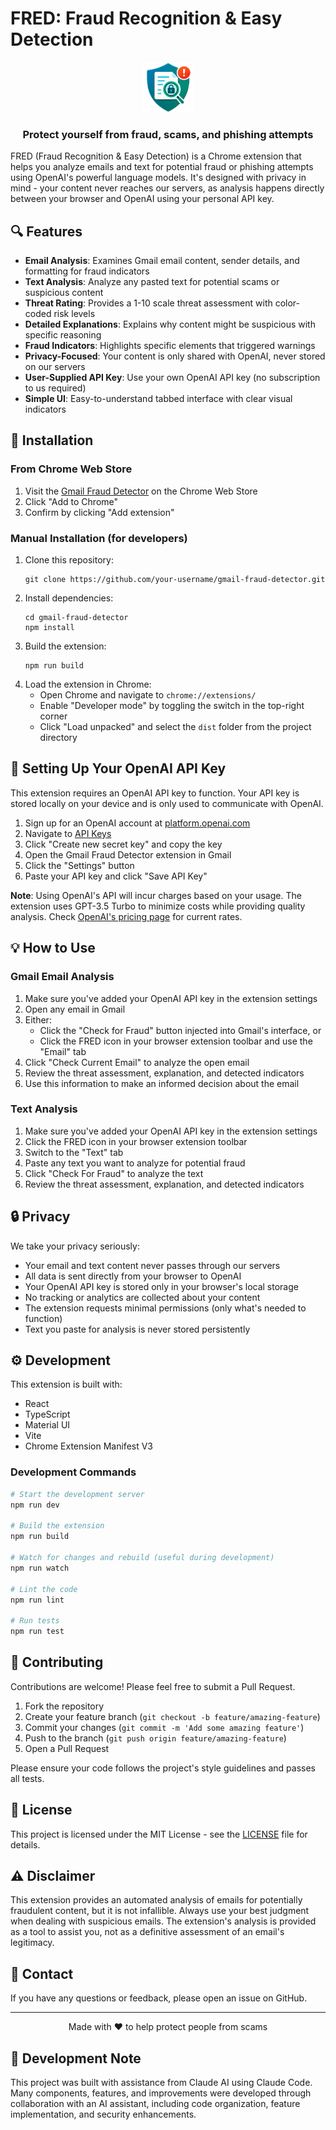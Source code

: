# FRED: Fraud Recognition & Easy Detection

<div align="center">
  <img src="./public/fred-128.png" alt="FRED Logo" width="80" height="80">
  <br>
  <h3>Protect yourself from fraud, scams, and phishing attempts</h3>
</div>

FRED (Fraud Recognition & Easy Detection) is a Chrome extension that helps you analyze emails and text for potential fraud or phishing attempts using OpenAI's powerful language models. It's designed with privacy in mind - your content never reaches our servers, as analysis happens directly between your browser and OpenAI using your personal API key.

## 🔍 Features

- **Email Analysis**: Examines Gmail email content, sender details, and formatting for fraud indicators
- **Text Analysis**: Analyze any pasted text for potential scams or suspicious content
- **Threat Rating**: Provides a 1-10 scale threat assessment with color-coded risk levels
- **Detailed Explanations**: Explains why content might be suspicious with specific reasoning
- **Fraud Indicators**: Highlights specific elements that triggered warnings
- **Privacy-Focused**: Your content is only shared with OpenAI, never stored on our servers
- **User-Supplied API Key**: Use your own OpenAI API key (no subscription to us required)
- **Simple UI**: Easy-to-understand tabbed interface with clear visual indicators

## 🚀 Installation

### From Chrome Web Store

1. Visit the [Gmail Fraud Detector](https://chrome.google.com/webstore/detail/gmail-fraud-detector/your-extension-id) on the Chrome Web Store
2. Click "Add to Chrome"
3. Confirm by clicking "Add extension"

### Manual Installation (for developers)

1. Clone this repository:
   ```
   git clone https://github.com/your-username/gmail-fraud-detector.git
   ```
2. Install dependencies:
   ```
   cd gmail-fraud-detector
   npm install
   ```
3. Build the extension:
   ```
   npm run build
   ```
4. Load the extension in Chrome:
   - Open Chrome and navigate to `chrome://extensions/`
   - Enable "Developer mode" by toggling the switch in the top-right corner
   - Click "Load unpacked" and select the `dist` folder from the project directory

## 🔑 Setting Up Your OpenAI API Key

This extension requires an OpenAI API key to function. Your API key is stored locally on your device and is only used to communicate with OpenAI.

1. Sign up for an OpenAI account at [platform.openai.com](https://platform.openai.com)
2. Navigate to [API Keys](https://platform.openai.com/account/api-keys)
3. Click "Create new secret key" and copy the key
4. Open the Gmail Fraud Detector extension in Gmail
5. Click the "Settings" button
6. Paste your API key and click "Save API Key"

**Note**: Using OpenAI's API will incur charges based on your usage. The extension uses GPT-3.5 Turbo to minimize costs while providing quality analysis. Check [OpenAI's pricing page](https://openai.com/pricing) for current rates.

## 💡 How to Use

### Gmail Email Analysis
1. Make sure you've added your OpenAI API key in the extension settings
2. Open any email in Gmail
3. Either:
   - Click the "Check for Fraud" button injected into Gmail's interface, or
   - Click the FRED icon in your browser extension toolbar and use the "Email" tab
4. Click "Check Current Email" to analyze the open email
5. Review the threat assessment, explanation, and detected indicators
6. Use this information to make an informed decision about the email

### Text Analysis
1. Make sure you've added your OpenAI API key in the extension settings
2. Click the FRED icon in your browser extension toolbar
3. Switch to the "Text" tab
4. Paste any text you want to analyze for potential fraud
5. Click "Check For Fraud" to analyze the text
6. Review the threat assessment, explanation, and detected indicators

## 🔒 Privacy

We take your privacy seriously:

- Your email and text content never passes through our servers
- All data is sent directly from your browser to OpenAI
- Your OpenAI API key is stored only in your browser's local storage
- No tracking or analytics are collected about your content
- The extension requests minimal permissions (only what's needed to function)
- Text you paste for analysis is never stored persistently

## ⚙️ Development

This extension is built with:

- React
- TypeScript
- Material UI
- Vite
- Chrome Extension Manifest V3

### Development Commands

```bash
# Start the development server
npm run dev

# Build the extension
npm run build

# Watch for changes and rebuild (useful during development)
npm run watch

# Lint the code
npm run lint

# Run tests
npm run test
```

## 🤝 Contributing

Contributions are welcome! Please feel free to submit a Pull Request.

1. Fork the repository
2. Create your feature branch (`git checkout -b feature/amazing-feature`)
3. Commit your changes (`git commit -m 'Add some amazing feature'`)
4. Push to the branch (`git push origin feature/amazing-feature`)
5. Open a Pull Request

Please ensure your code follows the project's style guidelines and passes all tests.

## 📝 License

This project is licensed under the MIT License - see the [LICENSE](LICENSE) file for details.

## ⚠️ Disclaimer

This extension provides an automated analysis of emails for potentially fraudulent content, but it is not infallible. Always use your best judgment when dealing with suspicious emails. The extension's analysis is provided as a tool to assist you, not as a definitive assessment of an email's legitimacy.

## 📧 Contact

If you have any questions or feedback, please open an issue on GitHub.

---

<div align="center">
  Made with ❤️ to help protect people from scams
</div>

## 🤖 Development Note

This project was built with assistance from Claude AI using Claude Code. Many components, features, and improvements were developed through collaboration with an AI assistant, including code organization, feature implementation, and security enhancements.